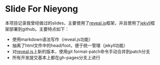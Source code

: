 # Slide For Nieyong

本项目记录我曾经做过的slides，主要使用了[reveal.js](https://github.com/hakimel/reveal.js)框架，并且使用了[jekyll](http://jekyllrb.com/)框架部署到github。主要特点如下：

* 使用markdown语法写作（reveal.js功能）
* 抽离了html文件中的head/foot，便于统一管理（jekyll功能）
* 对[reveal.js](https://github.com/hakimel/reveal.js)上新的版本，使用git format-patch命令手动合并到patch分支
* 所有开发提交基本上都在gh-pages分支上进行

